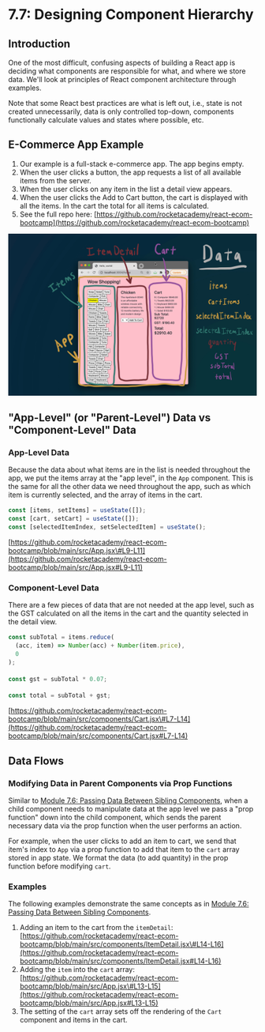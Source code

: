 # 7.7: Designing Component Hierarchy

## Introduction

One of the most difficult, confusing aspects of building a React app is deciding what components are responsible for what, and where we store data. We'll look at principles of React component architecture through examples.

Note that some React best practices are what is left out, i.e., state is not created unnecessarily, data is only controlled top-down, components functionally calculate values and states where possible, etc.

## E-Commerce App Example

1. Our example is a full-stack e-commerce app. The app begins empty.
2. When the user clicks a button, the app requests a list of all available items from the server.
3. When the user clicks on any item in the list a detail view appears.
4. When the user clicks the Add to Cart button, the cart is displayed with all the items. In the cart the total for all items is calculated.
5. See the full repo here: [https://github.com/rocketacademy/react-ecom-bootcamp](https://github.com/rocketacademy/react-ecom-bootcamp)

![](../../.gitbook/assets/shopping.jpg)

## "App-Level" \(or "Parent-Level"\) Data vs "Component-Level" Data

### App-Level Data

Because the data about what items are in the list is needed throughout the app, we put the items array at the "app level", in the `App` component. This is the same for all the other data we need throughout the app, such as which item is currently selected, and the array of items in the cart.

```javascript
const [items, setItems] = useState([]);
const [cart, setCart] = useState([]);
const [selectedItemIndex, setSelectedItem] = useState();
```

[https://github.com/rocketacademy/react-ecom-bootcamp/blob/main/src/App.jsx\#L9-L11](https://github.com/rocketacademy/react-ecom-bootcamp/blob/main/src/App.jsx#L9-L11)

### Component-Level Data

There are a few pieces of data that are not needed at the app level, such as the GST calculated on all the items in the cart and the quantity selected in the detail view.

```javascript
const subTotal = items.reduce(
  (acc, item) => Number(acc) + Number(item.price),
  0
);

const gst = subTotal * 0.07;

const total = subTotal + gst;
```

[https://github.com/rocketacademy/react-ecom-bootcamp/blob/main/src/components/Cart.jsx\#L7-L14](https://github.com/rocketacademy/react-ecom-bootcamp/blob/main/src/components/Cart.jsx#L7-L14)

## Data Flows

### Modifying Data in Parent Components via Prop Functions

Similar to [Module 7.6: Passing Data Between Sibling Components](../7.6-passing-data-between-sibling-components.md), when a child component needs to manipulate data at the app level we pass a "prop function" down into the child component, which sends the parent necessary data via the prop function when the user performs an action.

For example, when the user clicks to add an item to cart, we send that item's index to `App` via a prop function to add that item to the `cart` array stored in app state. We format the data \(to add quantity\) in the prop function before modifying `cart`.

### Examples

The following examples demonstrate the same concepts as in [Module 7.6: Passing Data Between Sibling Components](../7.6-passing-data-between-sibling-components.md).

1. Adding an item to the cart from the `itemDetail`: [https://github.com/rocketacademy/react-ecom-bootcamp/blob/main/src/components/ItemDetail.jsx\#L14-L16](https://github.com/rocketacademy/react-ecom-bootcamp/blob/main/src/components/ItemDetail.jsx#L14-L16)
2. Adding the `item` into the `cart` array: [https://github.com/rocketacademy/react-ecom-bootcamp/blob/main/src/App.jsx\#L13-L15](https://github.com/rocketacademy/react-ecom-bootcamp/blob/main/src/App.jsx#L13-L15)
3. The setting of the `cart` array sets off the rendering of the `Cart` component and items in the cart.
